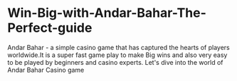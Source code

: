 # Win-Big-with-Andar-Bahar-The-Perfect-guide
Andar Bahar - a simple casino game that has captured the hearts of players worldwide.It is a super fast game play to make Big wins and also very easy to be played by beginners and casino experts. Let's dive into the world of Andar Bahar Casino game 
